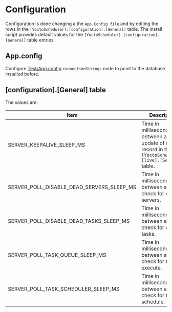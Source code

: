 # Configuration

Configuration is done changing a the ```App.Config file``` and by editing the rows in the ```[YoctoScheduler].[configuration].[General]``` table. The install script provides default values for the ```[YoctoScheduler].[configuration].[General]``` table entries.

## App.config
Configure [Test\App.config](Test\App.config) ```connectionStrings``` node to point to the database installed before.


## [configuration].[General] table
The values are:

Item | Description | Default
-------|-------------|--------
SERVER_KEEPALIVE_SLEEP_MS | Time in milliseconds between a server update of its record in the ```[YoctoScheduler].[live].[Servers]``` table. | 1 minute
SERVER_POLL_DISABLE_DEAD_SERVERS_SLEEP_MS | Time in milliseconds between a server check for dead servers. | 1 minute
SERVER_POLL_DISABLE_DEAD_TASKS_SLEEP_MS | Time in milliseconds between a server check for dead tasks. | 10 seconds
SERVER_POLL_TASK_QUEUE_SLEEP_MS | Time in milliseconds between a server check for tasks to execute. | 1 second
SERVER_POLL_TASK_SCHEDULER_SLEEP_MS | Time in milliseconds between a server check for tasks to schedule. | 10 seconds
